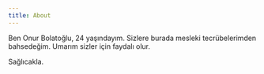 ```yaml
---
title: About
---
```

Ben Onur Bolatoğlu, 24 yaşındayım. Sizlere burada mesleki tecrübelerimden bahsedeğim.
Umarım sizler için faydalı olur.

Sağlıcakla.
